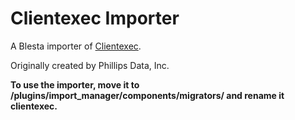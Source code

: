 # Clientexec Importer

A Blesta importer of [Clientexec](http://clientexec.com).

Originally created by Phillips Data, Inc.

**To use the importer, move it to /plugins/import_manager/components/migrators/ and rename it clientexec.**
